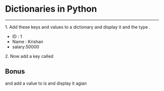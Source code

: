 <h1>Dictionaries in  Python</h1>
<hr>
<p>1.  Add these keys and values to a dictionary and display it and the type .</p>
<ul>
  <li>ID : 1</li>
  <li>Name : Krishan</li>
  <li>salary:50000</li>
</ul>
<P>2. Now add a key called <h2>Bonus</h2> and add a value to  is and display it agian </P>
